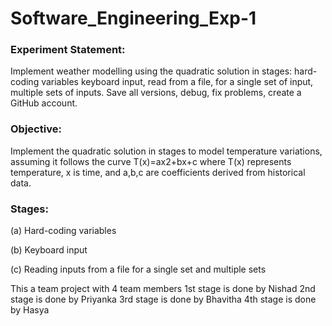 # Software_Engineering_Exp-1
### Experiment Statement:
Implement weather modelling using the quadratic solution in stages: hard-coding variables keyboard input, read from a file, for a single set of input, multiple sets of inputs. Save all versions, debug, fix problems, create a GitHub account.
### Objective: 
Implement the quadratic solution in stages to model temperature variations, assuming it follows the curve 
T(x)=ax2+bx+c
where T(x) represents temperature, x is time, and a,b,c are coefficients derived from historical data.
### Stages:
(a) Hard-coding variables

(b) Keyboard input

(c) Reading inputs from a file for a single set and multiple sets

This a team project with 4 team members 
1st stage is done by Nishad
2nd stage is done by Priyanka
3rd stage is done by Bhavitha
4th stage is done by Hasya
